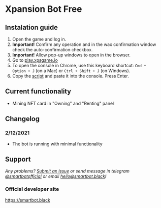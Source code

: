 # Xpansion Bot Free

## Instalation guide

1. Open the game and log in.
2. **Important!** Confirm any operation and in the wax confirmation window check the auto-confirmation checkbox.
3. **Important!** Allow pop-up windows to open in the browser.
4. Go to [play.xpsgame.io](https://play.xpsgame.io/)
5. To open the console in Chrome, use this keyboard shortcut: `Cmd + Option + J` (on a Mac) or `Ctrl + Shift + J` (on Windows).
6. Copy the [script](https://github.com/SmartBotBlack/xpansion-bot/blob/master/index.js) and paste it into the console. Press Enter.

## Current functionality

- Mining NFT card in "Owning" and "Renting" panel

## Changelog

### 2/12/2021

- The bot is running with minimal functionality

## Support

_Any problems? [Submit an issue](https://github.com/SmartBotBlack/xpansion-bot/issues/new) or send message in telegram [@smartbotofficial](https://t.me/smartbotofficial) or email [hello@smartbot.black](hello@smartbot.black)!_

### Official developer site

https://smartbot.black
